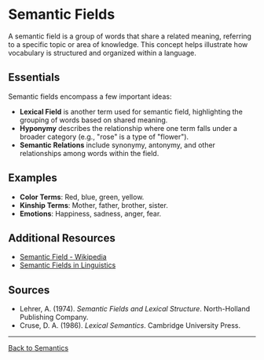 # Semantic Fields

A semantic field is a group of words that share a related meaning, referring to a specific topic or area of knowledge. This concept helps illustrate how vocabulary is structured and organized within a language.

## Essentials

Semantic fields encompass a few important ideas:

- **Lexical Field** is another term used for semantic field, highlighting the grouping of words based on shared meaning.
- **Hyponymy** describes the relationship where one term falls under a broader category (e.g., "rose" is a type of "flower").
- **Semantic Relations** include synonymy, antonymy, and other relationships among words within the field.

## Examples

- **Color Terms**: Red, blue, green, yellow.
- **Kinship Terms**: Mother, father, brother, sister.
- **Emotions**: Happiness, sadness, anger, fear.

## Additional Resources

- [Semantic Field - Wikipedia](https://en.wikipedia.org/wiki/Semantic_field)
- [Semantic Fields in Linguistics](https://www.linguisticsociety.org/resource/lexicon)

## Sources

- Lehrer, A. (1974). *Semantic Fields and Lexical Structure*. North-Holland Publishing Company.
- Cruse, D. A. (1986). *Lexical Semantics*. Cambridge University Press.

---

[Back to Semantics](../README.md)
